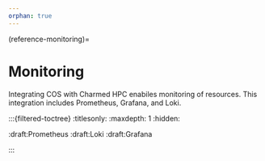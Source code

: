 ```yaml
---
orphan: true
---
```

(reference-monitoring)=
# Monitoring

Integrating COS with Charmed HPC enabiles monitoring of resources. This integration includes Prometheus, Grafana, and Loki. 





:::{filtered-toctree}
:titlesonly:
:maxdepth: 1
:hidden:

:draft:Prometheus<reference-monitoring-prometheus>
:draft:Loki<reference-monitoring-loki>
:draft:Grafana<reference-monitoring-grafana>

:::